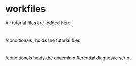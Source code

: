 # workfiles
All tutorial files are lodged here.
#
/conditionals_ holds the tutorial files
#
/conditionals holds the anaemia differential diagnostic script 

